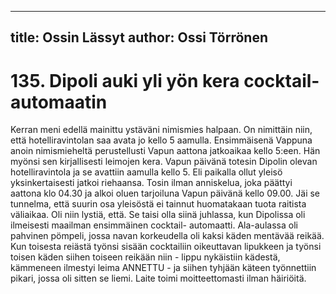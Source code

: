 
---
title: Ossin Lässyt
author: Ossi Törrönen
---

    
# 135. Dipoli auki yli yön kera cocktail-automaatin

Kerran meni edellä mainittu ystäväni nimismies halpaan. On nimittäin niin, että hotelliravintolan saa avata jo kello 5 
aamulla. Ensimmäisenä Vappuna anoin nimismieheltä perustellusti Vapun aattona jatkoaikaa kello 5:een. Hän myönsi sen 
kirjallisesti leimojen kera. Vapun päivänä totesin Dipolin olevan hotelliravintola ja se avattiin aamulla kello 5. Eli paikalla 
ollut yleisö yksinkertaisesti jatkoi riehaansa. Tosin ilman anniskelua, joka päättyi aattona klo 04.30 ja alkoi oluen 
tarjoiluna Vapun päivänä kello 09.00. Jäi se tunnelma, että suurin osa yleisöstä ei tainnut huomatakaan tuota raitista 
väliaikaa. Oli niin lystiä, että. Se taisi olla siinä juhlassa, kun Dipolissa oli ilmeisesti maailman ensimmäinen cocktail-
automaatti. Ala-aulassa oli pahvinen pömpeli, jossa navan korkeudella oli kaksi käden mentävää reikää. Kun toisesta 
reiästä työnsi sisään cocktailiin oikeuttavan lipukkeen ja työnsi toisen käden siihen toiseen reikään niin - lippu nykäistiin 
kädestä, kämmeneen ilmestyi leima ANNETTU - ja siihen tyhjään käteen työnnettiin pikari, jossa oli sitten se liemi. Laite 
toimi moitteettomasti ilman häiriöitä.
